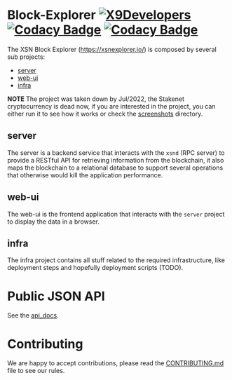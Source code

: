 # Block-Explorer [![X9Developers](https://circleci.com/gh/X9Developers/block-explorer.svg?style=shield)](https://app.circleci.com/pipelines/github/X9Developers/block-explorer) [![Codacy Badge](https://api.codacy.com/project/badge/Grade/96a6179dc4c645bd96f9473fa069250d)](https://www.codacy.com/app/AlexITC/block-explorer?utm_source=github.com&amp;utm_medium=referral&amp;utm_content=X9Developers/block-explorer&amp;utm_campaign=Badge_Grade) [![Codacy Badge](https://api.codacy.com/project/badge/Coverage/96a6179dc4c645bd96f9473fa069250d)](https://www.codacy.com/app/AlexITC/block-explorer?utm_source=github.com&utm_medium=referral&utm_content=X9Developers/block-explorer&utm_campaign=Badge_Coverage)

The XSN Block Explorer (https://xsnexplorer.io/) is composed by several sub projects:
- [server](server)
- [web-ui](web-ui)
- [infra](infra)

**NOTE** The project was taken down by Jul/2022, the Stakenet cryptocurrency is dead now, if you are interested in the project, you can either run it to see how it works or check the [screenshots](./screenshots) directory.

## server
The server is a backend service that interacts with the `xsnd` (RPC server) to provide a RESTful API for retrieving information from the blockchain, it also maps the blockchain to a relational database to support several operations that otherwise would kill the application performance.

## web-ui
The web-ui is the frontend application that interacts with the `server` project to display the data in a browser.

## infra
The infra project contains all stuff related to the required infrastructure, like deployment steps and hopefully deployment scripts (TODO).

# Public JSON API
See the [api_docs](api_docs.md).

# Contributing
We are happy to accept contributions, please read the [CONTRIBUTING.md](CONTRIBUTING.md) file to see our rules.
